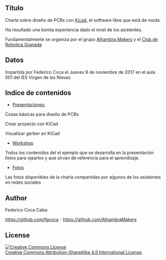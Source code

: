 ## Título

Charla sobre diseño de PCBs con [Kicad](http://kicad-pcb.org/), el software libre que está de moda.

Ha resultado una bonita experiencia dado el nivel de los asistentes.

Fundamentalmente se organiza por el grupo [Alhambra Makers](https://github.com/AlhambraMakers) y el [Club de Robotica Granada](https://www.google.es/url?sa=t&rct=j&q=&esrc=s&source=web&cd=1&cad=rja&uact=8&ved=0ahUKEwj67_-i6rTXAhVJ7BQKHUcpAXcQFggmMAA&url=http%3A%2F%2Fclubroboticagranada.esy.es%2F&usg=AOvVaw1Yp0stAn4jz7DaayDFu0a-)

## Datos
Impartida por Federico Coca el Jueves 9 de noviembre de 2017 en el aula 001 del IES Virgen de las Nieves 

## Indice de contenidos
* [Presentaciones:](https://github.com/fgcoca/Chats/tree/master/9-11-17-Th-Kicad/Presentaciones)

Cosas básicas para diseño de PCBs

Crear proyecto con KiCad

Visualizar gerber en KiCad

* [Workshop](https://github.com/fgcoca/Chats/tree/master/9-11-17-Th-Kicad/Workshop)

Todos los contenidos del el ejemplo que se desarrolla en la presentación listos para ojearlos y que sirvan de referencia para el aprendizaje.

* [Fotos](https://github.com/fgcoca/Chats/tree/master/9-11-17-Th-Kicad/Fotos)

Las fotos disponibles de la charla compartidas por algunos de los asistentes en redes sociales

## **Author**

Federico Coca Caba:

https://github.com/fgcoca  - https://github.com/AlhambraMakers


## **License**
<a rel="license" href="http://creativecommons.org/licenses/by-sa/4.0/"><img alt="Creative Commons License" style="border-width:0" src="https://i.creativecommons.org/l/by-sa/4.0/88x31.png" /></a><br /> <a rel="license" href="http://creativecommons.org/licenses/by-sa/4.0/">Creative Commons Attribution-ShareAlike 4.0 International License</a>.




